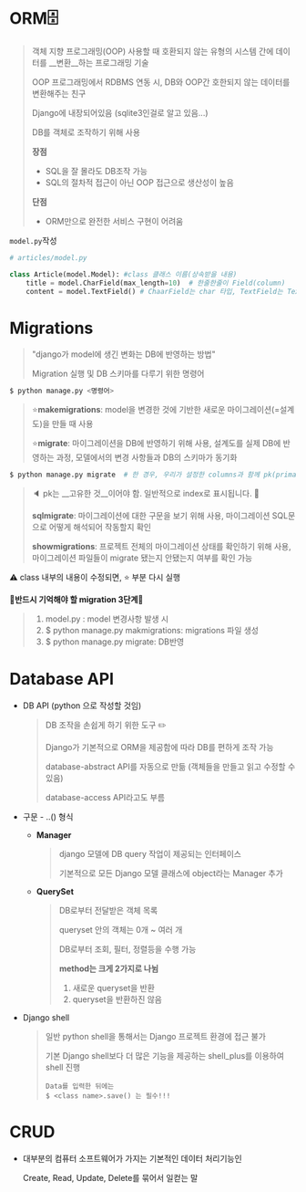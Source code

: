 # ORM:file_cabinet:

> 객체 지향 프로그래밍(OOP) 사용할 때 호환되지 않는 유형의 시스템 간에 데이터를 __변환__하는 프로그래밍 기술
>
> OOP 프로그래밍에서 RDBMS 연동 시, DB와 OOP간 호한되지 않는 데이터를 변환해주는 친구
>
> Django에 내장되어있음 (sqlite3인걸로 알고 있음...)
>
> DB를 객체로 조작하기 위해 사용
>
> __장점__
>
> * SQL을 잘 몰라도 DB조작 가능
> * SQL의 절차적 접근이 아닌 OOP 접근으로 생산성이 높음
>
> __단점__
>
> * ORM만으로 완전한 서비스 구현이 어려움

`model.py`작성

```python
# articles/model.py

class Article(model.Model):	#class 클래스 이름(상속받을 내용)
    title = model.CharField(max_length=10)	# 한줄한줄이 Field(column)
    content = model.TextField()	# ChaarField는 char 타입, TextField는 Text 타입
```



# Migrations

> "django가 model에 생긴 변화는 DB에 반영하는 방법"
>
> Migration 실행 및 DB 스키마를 다루기 위한 명령어

```bash
$ python manage.py <명령어>
```

> :star:__makemigrations__: model을 변경한 것에 기반한 새로운 마이그레이션(=설계도)을 만들 때 사용
>
> :star:__migrate__: 마이그레이션을 DB에 반영하기 위해 사용, 설계도를 실제 DB에 반영하는 과정, 모델에서의 변경 사항들과 DB의 스키마가 동기화

```bash
$ python manage.py migrate	# 한 경우, 우리가 설정한 columns과 함께 pk(primary key)도 함께 생성
```

> :speaker: pk는 __고유한 것__이어야 함. 일반적으로  index로 표시됩니다. :star2:
>
> __sqlmigrate__: 마이그레이션에 대한 구문을 보기 위해 사용, 마이그레이션 SQL문으로 어떻게 해석되어 작동할지 확인
>
> __showmigrations__: 프로젝트 전체의 마이그레이션 상태를 확인하기 위해 사용, 마이그레이션 파일들이 migrate 됐는지 안됐는지 여부를 확인 가능

:warning: class 내부의 내용이 수정되면, :star: 부분 다시 실행

:wave:__반드시 기억해야 할 migration 3단계__:wave:

> 1. model.py : model 변경사항 발생 시
> 2. $ python manage.py makmigrations: migrations  파일 생성
> 3. $ python manage.py migrate: DB반영

# Database API

* DB API (python 으로 작성할 것임)

  >DB 조작을 손쉽게 하기 위한 도구 :pencil2:
  >
  >Django가 기본적으로 ORM을 제공함에 따라 DB를 편하게 조작 가능
  >
  >database-abstract API를 자동으로 만듦 (객체들을 만들고 읽고 수정할 수 있음)
  >
  >database-access API라고도 부름 

* 구문 - <Class Name>.<Manager>.<QuerySet API>() 형식
  * __Manager__

    >django 모델에 DB query 작업이 제공되는 인터페이스
    >
    >기본적으로 모든 Django 모델 클래스에 object라는 Manager 추가

  * __QuerySet__

    > DB로부터 전달받은 객체 목록
    >
    > queryset 안의 객체는 0개 ~ 여러 개
    >
    > DB로부터 조회, 필터, 정렬등을 수행 가능
    >
    > __method는 크게 2가지로 나뉨__
    >
    > 1. 새로운 queryset을 반환
    > 2. queryset을 반환하진 않음

* Django shell

  > 일반 python shell을 통해서는 Django 프로젝트 환경에 접근 불가
  >
  > 기본 Django shell보다 더 많은 기능을 제공하는 shell_plus를 이용하여 shell 진행
  >
  > ```shell
  > Data를 입력한 뒤에는
  > $ <class name>.save() 는 필수!!!
  > ```

# CRUD

* 대부분의 컴퓨터 소프트웨어가 가지는 기본적인 데이터 처리기능인

  Create, Read, Update, Delete를 묶어서 일컫는 말

